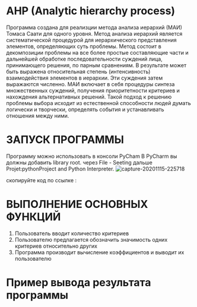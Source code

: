 # AHP (Analytic hierarchy process)
Программа создана для реализции метода анализа иерархий (МАИ) Томаса Саати для одного уровня.
Метод анализа иерархий является систематической процедурой для иерархического представления элементов, определяющих суть проблемы. Метод состоит в декомпозиции проблемы на все более простые составляющие части и дальнейшей обработке последовательности суждений лица, принимающего решения, по парным сравнениям. В результате может быть выражена относительная степень (интенсивность) взаимодействия элементов в иерархии. Эти суждения затем выражаются численно. МАИ включает в себя процедуры синтеза множественных суждений, получения приоритетности критериев и нахождения альтернативных решений. Такой подход к решению проблемы выбора исходит из естественной способности людей думать логически и творчески, определять события и устанавливать отношения между ними.
# ЗАПУСК ПРОГРАММЫ
Программу можно использовать в консоли PyCham 
В PyCharm вы должны добавить library root. через File - Seeting дальше Projet:pythonProject and Python Interpreter.
![capture-20201115-225718](https://user-images.githubusercontent.com/73785628/99192742-68b1ea00-2796-11eb-8bcc-8a7cc0347efc.png)

скопируйте код по ссылке : 
# ВЫПОЛНЕНИЕ ОСНОВНЫХ ФУНКЦИЙ
1) Пользователь вводит количество критериев
2) Пользователю предлагается обозначить значимость одних критериев относительно других
3) Программа производит вычисление коэффициентов и выводит их пользователю

# Пример вывода результата программы
